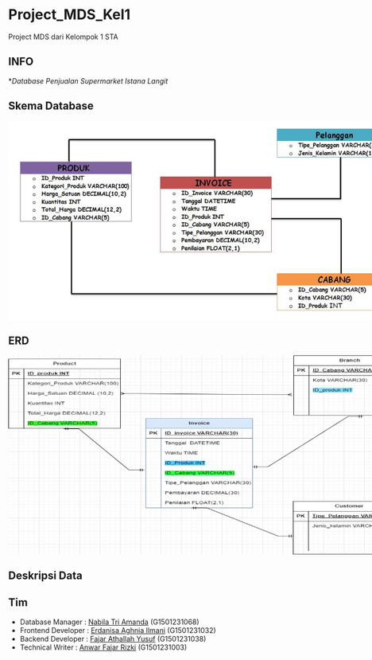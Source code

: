 # Project_MDS_Kel1
Project MDS dari Kelompok 1 STA

## INFO
**Database Penjualan Supermarket Istana Langit* 


## Skema Database
<p align="center" style="width: 800px; height: 400px;">
  <img width="100%" height="100%" src="Doc/Skema.JPG">
</p>

## ERD
<p align="center" style="width: 800px; height: 400px;">
  <img width="100%" height="100%" src="Doc/ERD.jpg">
</p>

## Deskripsi Data

## Tim 
+ Database Manager : [Nabila Tri Amanda](https://github.com/nbltriamanda) (G1501231068)
+ Frontend Developer : [Erdanisa Aghnia Ilmani](https://github.com/) (G1501231032)
+ Backend Developer : [Fajar Athallah Yusuf](https://github.com/) (G1501231038)
+ Technical Writer : [Anwar Fajar Rizki](https://github.com/) (G1501231003)
 

 
